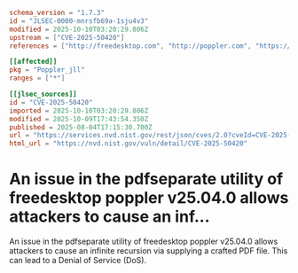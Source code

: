 ```toml
schema_version = "1.7.3"
id = "JLSEC-0000-mnrsfb69a-1sju4v3"
modified = 2025-10-10T03:20:29.806Z
upstream = ["CVE-2025-50420"]
references = ["http://freedesktop.com", "http://poppler.com", "https://github.com/Landw-hub/CVE-2025-50420"]

[[affected]]
pkg = "Poppler_jll"
ranges = ["*"]

[[jlsec_sources]]
id = "CVE-2025-50420"
imported = 2025-10-10T03:20:29.806Z
modified = 2025-10-09T17:43:54.350Z
published = 2025-08-04T17:15:30.700Z
url = "https://services.nvd.nist.gov/rest/json/cves/2.0?cveId=CVE-2025-50420"
html_url = "https://nvd.nist.gov/vuln/detail/CVE-2025-50420"
```

# An issue in the pdfseparate utility of freedesktop poppler v25.04.0 allows attackers to cause an inf...

An issue in the pdfseparate utility of freedesktop poppler v25.04.0 allows attackers to cause an infinite recursion via supplying a crafted PDF file. This can lead to a Denial of Service (DoS).

